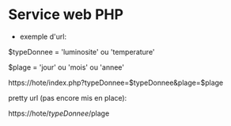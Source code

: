# Service web PHP

* exemple d'url:

$typeDonnee = 'luminosite' ou 'temperature'

$plage = 'jour' ou 'mois' ou 'annee'
 
https://hote/index.php?typeDonnee=$typeDonnee&plage=$plage


pretty url (pas encore mis en place):

https://hote/$typeDonnee/$plage


